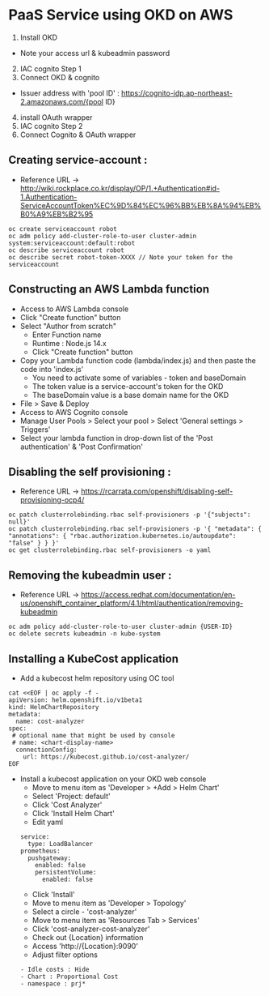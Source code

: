 # PaaS Service using OKD on AWS

1. Install OKD
- Note your access url & kubeadmin password
2. IAC cognito Step 1
3. Connect OKD & cognito
- Issuer address with 'pool ID' : https://cognito-idp.ap-northeast-2.amazonaws.com/{pool ID}
4. install OAuth wrapper 
5. IAC cognito Step 2
6. Connect Cognito & OAuth wrapper

## Creating service-account :
- Reference URL -> http://wiki.rockplace.co.kr/display/OP/1.+Authentication#id-1.Authentication-ServiceAccountToken%EC%9D%84%EC%96%BB%EB%8A%94%EB%B0%A9%EB%B2%95
```
oc create serviceaccount robot
oc adm policy add-cluster-role-to-user cluster-admin system:serviceaccount:default:robot
oc describe serviceaccount robot
oc describe secret robot-token-XXXX // Note your token for the serviceaccount
```

## Constructing an AWS Lambda function
+ Access to AWS Lambda console
+ Click "Create function" button
+ Select "Author from scratch"
	+ Enter Function name
	+ Runtime : Node.js 14.x
	+ Click "Create function" button
+ Copy your Lambda function code (lambda/index.js) and then paste the code into 'index.js' 
	+ You need to activate some of variables - token and baseDomain
	+ The token value is a service-account's token for the OKD
	+ The baseDomain value is a base domain name for the OKD
+ File > Save & Deploy
+ Access to AWS Cognito console
+ Manage User Pools > Select your pool > Select 'General settings > Triggers'
+ Select your lambda function in drop-down list of the 'Post authentication' & 'Post Confirmation'

## Disabling the self provisioning :
- Reference URL -> https://rcarrata.com/openshift/disabling-self-provisioning-ocp4/
```
oc patch clusterrolebinding.rbac self-provisioners -p '{"subjects": null}'
oc patch clusterrolebinding.rbac self-provisioners -p '{ "metadata": { "annotations": { "rbac.authorization.kubernetes.io/autoupdate": "false" } } }'
oc get clusterrolebinding.rbac self-provisioners -o yaml
```

## Removing the kubeadmin user :
- Reference URL -> https://access.redhat.com/documentation/en-us/openshift_container_platform/4.1/html/authentication/removing-kubeadmin
```
oc adm policy add-cluster-role-to-user cluster-admin {USER-ID}
oc delete secrets kubeadmin -n kube-system
```

## Installing a KubeCost application
+ Add a kubecost helm repository using OC tool

```
cat <<EOF | oc apply -f -
apiVersion: helm.openshift.io/v1beta1
kind: HelmChartRepository
metadata:
  name: cost-analyzer
spec:
 # optional name that might be used by console
 # name: <chart-display-name>
  connectionConfig:
    url: https://kubecost.github.io/cost-analyzer/
EOF
```

+ Install a kubecost application on your OKD web console
	+ Move to menu item as 'Developer > +Add > Helm Chart'
	+ Select 'Project: default'
	+ Click 'Cost Analyzer'
	+ Click 'Install Helm Chart'
	+ Edit yaml
	```
	service:
	  type: LoadBalancer
	prometheus:
	  pushgateway:
	    enabled: false
	    persistentVolume:
	      enabled: false
	```
	+ Click 'Install'
	+ Move to menu item as 'Developer > Topology'
	+ Select a circle - 'cost-analyzer'
	+ Move to menu item as 'Resources Tab > Services'
	+ Click 'cost-analyzer-cost-analyzer'
	+ Check out {Location} information
	+ Access 'http://{Location}:9090'
	+ Adjust filter options
	```
	- Idle costs : Hide
	- Chart : Proportional Cost
	- namespace : prj*
	```
